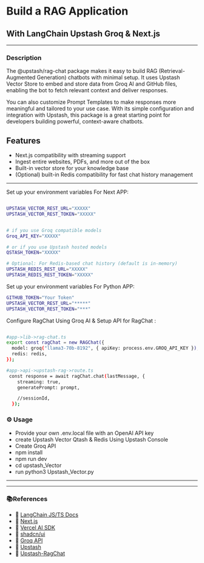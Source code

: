 # Build a RAG Application

## With LangChain Upstash Groq & Next.js

---

### Description

The @upstash/rag-chat package makes it easy to build RAG (Retrieval-Augmented Generation) chatbots with minimal setup. It uses Upstash Vector Store to embed and store data from Groq AI and GitHub files, enabling the bot to fetch relevant context and deliver responses.

You can also customize Prompt Templates to make responses more meaningful and tailored to your use case. With its simple configuration and integration with Upstash, this package is a great starting point for developers building powerful, context-aware chatbots.

## Features

- Next.js compatibility with streaming support
- Ingest entire websites, PDFs, and more out of the box
- Built-in vector store for your knowledge base
- (Optional) built-in Redis compatibility for fast chat history management

---

Set up your environment variables For Next APP:

```sh

UPSTASH_VECTOR_REST_URL="XXXXX"
UPSTASH_VECTOR_REST_TOKEN="XXXXX"


# if you use Groq compatible models
Groq_API_KEY="XXXXX"

# or if you use Upstash hosted models
QSTASH_TOKEN="XXXXX"

# Optional: For Redis-based chat history (default is in-memory)
UPSTASH_REDIS_REST_URL="XXXXX"
UPSTASH_REDIS_REST_TOKEN="XXXXX"

```

Set up your environment variables For Python APP:

```sh
GITHUB_TOKEN="Your Token"
UPSTASH_VECTOR_REST_URL="*****"
UPSTASH_VECTOR_REST_TOKEN="***"

```

Configure RagChat Using Groq AI & Setup API for RagChat :

```sh

#app->lib->rag-chat.ts
export const ragChat = new RAGChat({
  model: groq("llama3-70b-8192", { apiKey: process.env.GROQ_API_KEY }),
  redis: redis,
});

#app->api->upstash-rag->route.ts
 const response = await ragChat.chat(lastMessage, {
    streaming: true,
    generatePrompt: prompt,

    //sessionId,
  });

```

### ⚙ Usage

- Provide your own .env.local file with an OpenAI API key
- create Upstash Vector Qtash & Redis Using Upstash Console
- Create Groq API
- npm install
- npm run dev
- cd upstash_Vector
- run python3 Upstash_Vector.py

---

---

### 📚References

- 🔗 [LangChain JS/TS Docs](https://js.langchain.com/docs/get_started/introduction)
- 🔗 [Next.js](https://nextjs.org/)
- 🔗 [Vercel AI SDK](https://sdk.vercel.ai/docs)
- 🔗 [shadcn/ui](https://ui.shadcn.com/)
- 🔗 [Groq API](https://console.groq.com/login)
- 🔗 [Upstash](https://console.upstash.com/login)
- 🔗 [Upstash-RagChat](https://www.npmjs.com/package/@upstash/rag-chat)
